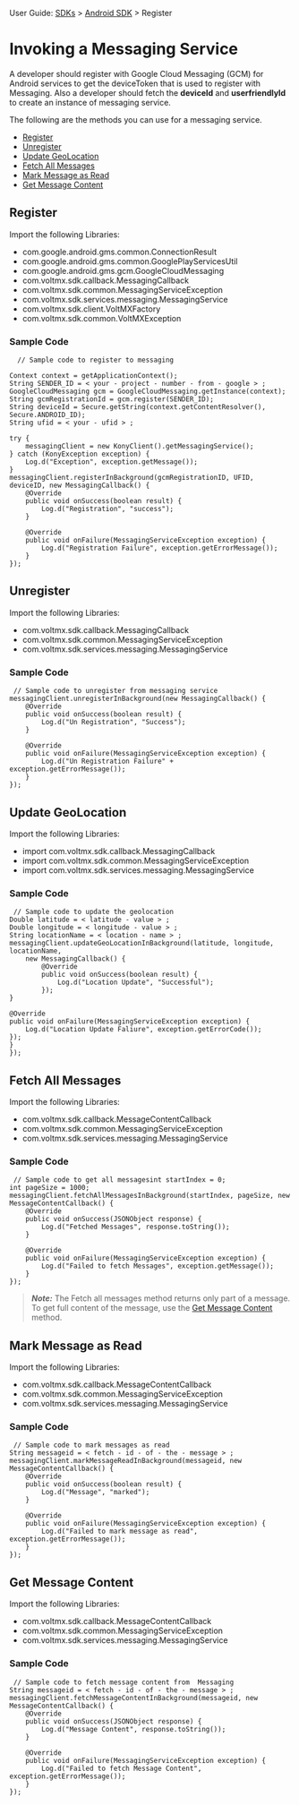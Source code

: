                               

User Guide: [SDKs](../Foundry_SDKs.md) > [Android SDK](Installing_Android_SDK.md) > Register

Invoking a Messaging Service
============================

A developer should register with Google Cloud Messaging (GCM) for Android services to get the deviceToken that is used to register with Messaging. Also a developer should fetch the **deviceId** and **userfriendlyId** to create an instance of messaging service.

The following are the methods you can use for a messaging service.

*   [Register](#register)
*   [Unregister](#unregister)
*   [Update GeoLocation](#update-geolocation)
*   [Fetch All Messages](#fetch-all-messages)
*   [Mark Message as Read](#mark-message-as-read)
*   [Get Message Content](#get-message-content)

Register
--------

Import the following Libraries:

*   com.google.android.gms.common.ConnectionResult
*   com.google.android.gms.common.GooglePlayServicesUtil
*   com.google.android.gms.gcm.GoogleCloudMessaging
*   com.voltmx.sdk.callback.MessagingCallback
*   com.voltmx.sdk.common.MessagingServiceException
*   com.voltmx.sdk.services.messaging.MessagingService
*   com.voltmx.sdk.client.VoltMXFactory
*   com.voltmx.sdk.common.VoltMXException

### Sample Code

```
  // Sample code to register to messaging 

Context context = getApplicationContext();
String SENDER_ID = < your - project - number - from - google > ;
GoogleCloudMessaging gcm = GoogleCloudMessaging.getInstance(context);
String gcmRegistrationId = gcm.register(SENDER_ID);
String deviceId = Secure.getString(context.getContentResolver(), Secure.ANDROID_ID);
String ufid = < your - ufid > ;

try {
    messagingClient = new KonyClient().getMessagingService();
} catch (KonyException exception) {
    Log.d("Exception", exception.getMessage());
}
messagingClient.registerInBackground(gcmRegistrationID, UFID, deviceID, new MessagingCallback() {
    @Override
    public void onSuccess(boolean result) {
        Log.d("Registration", "success");
    }

    @Override
    public void onFailure(MessagingServiceException exception) {
        Log.d("Registration Failure", exception.getErrorMessage());
    }
});
```

Unregister
----------

Import the following Libraries:

*   com.voltmx.sdk.callback.MessagingCallback
*   com.voltmx.sdk.common.MessagingServiceException
*   com.voltmx.sdk.services.messaging.MessagingService

### Sample Code

```
 // Sample code to unregister from messaging service
messagingClient.unregisterInBackground(new MessagingCallback() {
    @Override
    public void onSuccess(boolean result) {
        Log.d("Un Registration", "Success");
    }

    @Override
    public void onFailure(MessagingServiceException exception) {
        Log.d("Un Registration Failure" + exception.getErrorMessage());
    }
});
```

Update GeoLocation
------------------

Import the following Libraries:

*   import com.voltmx.sdk.callback.MessagingCallback
*   import com.voltmx.sdk.common.MessagingServiceException
*   import com.voltmx.sdk.services.messaging.MessagingService

### Sample Code

```
 // Sample code to update the geolocation
Double latitude = < latitude - value > ;
Double longitude = < longitude - value > ;
String locationName = < location - name > ;
messagingClient.updateGeoLocationInBackground(latitude, longitude, locationName,
    new MessagingCallback() {
        @Override
        public void onSuccess(boolean result) {
            Log.d("Location Update", "Successful");
        });
}

@Override
public void onFailure(MessagingServiceException exception) {
    Log.d("Location Update Faliure", exception.getErrorCode());
});
}
});
```

Fetch All Messages
------------------

Import the following Libraries:

*   com.voltmx.sdk.callback.MessageContentCallback
*   com.voltmx.sdk.common.MessagingServiceException
*   com.voltmx.sdk.services.messaging.MessagingService

### Sample Code

```
 // Sample code to get all messagesint startIndex = 0;
int pageSize = 1000;
messagingClient.fetchAllMessagesInBackground(startIndex, pageSize, new MessageContentCallback() {
    @Override
    public void onSuccess(JSONObject response) {
        Log.d("Fetched Messages", response.toString());
    }

    @Override
    public void onFailure(MessagingServiceException exception) {
        Log.d("Failed to fetch Messages", exception.getMessage());
    }
});
```

> **_Note:_** The Fetch all messages method returns only part of a message. To get full content of the message, use the [Get Message Content](#get-message-content) method.

Mark Message as Read
--------------------

Import the following Libraries:

*   com.voltmx.sdk.callback.MessageContentCallback
*   com.voltmx.sdk.common.MessagingServiceException
*   com.voltmx.sdk.services.messaging.MessagingService

### Sample Code

```
 // Sample code to mark messages as read
String messageid = < fetch - id - of - the - message > ;
messagingClient.markMessageReadInBackground(messageid, new MessageContentCallback() {
    @Override
    public void onSuccess(boolean result) {
        Log.d("Message", "marked");
    }

    @Override
    public void onFailure(MessagingServiceException exception) {      
        Log.d("Failed to mark message as read", exception.getErrorMessage());
    }
});
```

Get Message Content
-------------------

Import the following Libraries:

*   com.voltmx.sdk.callback.MessageContentCallback
*   com.voltmx.sdk.common.MessagingServiceException
*   com.voltmx.sdk.services.messaging.MessagingService

### Sample Code

```
 // Sample code to fetch message content from  Messaging 
String messageid = < fetch - id - of - the - message > ;
messagingClient.fetchMessageContentInBackground(messageid, new MessageContentCallback() {
    @Override
    public void onSuccess(JSONObject response) {
        Log.d("Message Content", response.toString());
    }

    @Override
    public void onFailure(MessagingServiceException exception) {     
        Log.d("Failed to fetch Message Content", exception.getErrorMessage());
    }
});
```
